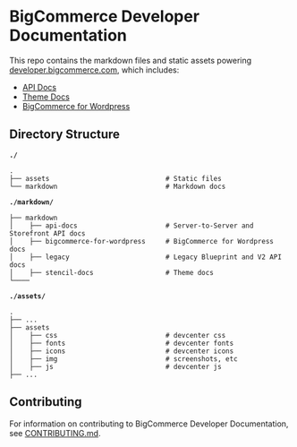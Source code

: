# BigCommerce Developer Documentation

This repo contains the markdown files and static assets powering [developer.bigcommerce.com](https://developer.bigcommerce.com/stencil-docs), which includes: 
* [API Docs](https://developer.bigcommerce.com/api-docs)
* [Theme Docs](https://developer.bigcommerce.com/stencil-docs)
* [BigCommerce for Wordpress](https://developer.bigcommerce.com/bigcommerce-for-wordpress)

## Directory Structure


**`./`**
```shell
.
├── assets                             # Static files
└── markdown                           # Markdown docs
```

**`./markdown/`**

```shell
├── markdown                           
│    ├── api-docs                      # Server-to-Server and Storefront API docs
│    ├── bigcommerce-for-wordpress     # BigCommerce for Wordpress docs
│    ├── legacy                        # Legacy Blueprint and V2 API docs
│    ├── stencil-docs                  # Theme docs
└────
```

**`./assets/`**
```shell
.
├── ...
├── assets                             
│    ├── css                           # devcenter css
│    ├── fonts                         # devcenter fonts
│    ├── icons                         # devcenter icons
│    ├── img                           # screenshots, etc
│    ├── js                            # devcenter js 
├── ...
```

## Contributing
For information on contributing to BigCommerce Developer Documentation, see [CONTRIBUTING.md](CONTRIBUTING.md).